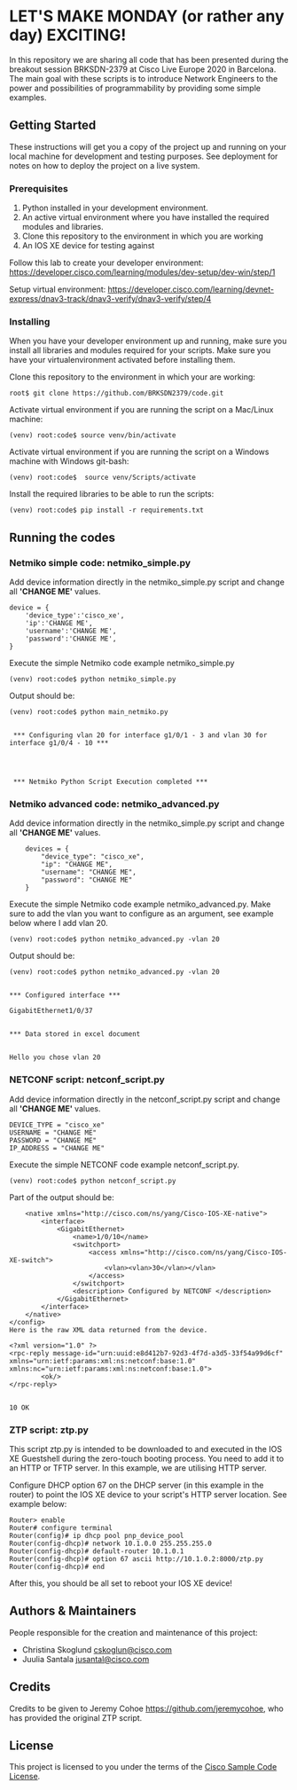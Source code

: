 # LET'S MAKE MONDAY (or rather any day) EXCITING!

In this repository we are sharing all code that has been presented during the breakout session BRKSDN-2379 at Cisco Live Europe 2020 in Barcelona. The main goal with these scripts is to introduce Network Engineers to the power and possibilities of programmability by providing some simple examples. 


## Getting Started

These instructions will get you a copy of the project up and running on your local machine for development and testing purposes. See deployment for notes on how to deploy the project on a live system.


### Prerequisites

1. Python installed in your development environment. 
2. An active virtual environment where you have installed the required modules and libraries.
3. Clone this repository to the environment in which you are working
4. An IOS XE device for testing against

Follow this lab to create your developer environment: <https://developer.cisco.com/learning/modules/dev-setup/dev-win/step/1>

Setup virtual environment: <https://developer.cisco.com/learning/devnet-express/dnav3-track/dnav3-verify/dnav3-verify/step/4>

### Installing

When you have your developer environment up and running, make sure you install all libraries and modules required for your scripts. Make sure you have your virtualenvironment activated before installing them. 

Clone this repository to the environment in which your are working: 
````
root$ git clone https://github.com/BRKSDN2379/code.git
````

Activate virtual environment if you are running the script on a Mac/Linux machine: 

```
(venv) root:code$ source venv/bin/activate
```

Activate virtual environment if you are running the script on a Windows machine with Windows git-bash: 

```
(venv) root:code$  source venv/Scripts/activate 
```

Install the required libraries to be able to run the scripts: 

```
(venv) root:code$ pip install -r requirements.txt
```
## Running the codes


### Netmiko simple code: netmiko_simple.py

Add device information directly in the netmiko_simple.py script and change all **'CHANGE ME'** values. 

```
device = {
    'device_type':'cisco_xe',
    'ip':'CHANGE ME',
    'username':'CHANGE ME',
    'password':'CHANGE ME',
}
```


Execute the simple Netmiko code example netmiko_simple.py
```
(venv) root:code$ python netmiko_simple.py
```
Output should be: 

````
(venv) root:code$ python main_netmiko.py 


 *** Configuring vlan 20 for interface g1/0/1 - 3 and vlan 30 for interface g1/0/4 - 10 *** 




 *** Netmiko Python Script Execution completed *** 
````
### Netmiko advanced code: netmiko_advanced.py
Add device information directly in the netmiko_simple.py script and change all **'CHANGE ME'** values. 

```
    devices = {
        "device_type": "cisco_xe",
        "ip": "CHANGE ME",
        "username": "CHANGE ME",
        "password": "CHANGE ME"
    }
```

Execute the simple Netmiko code example netmiko_advanced.py. Make sure to add the vlan you want to configure as an argument, see example below where I add vlan 20. 

```
(venv) root:code$ python netmiko_advanced.py -vlan 20
```
Output should be:
```
(venv) root:code$ python netmiko_advanced.py -vlan 20


*** Configured interface ***

GigabitEthernet1/0/37


*** Data stored in excel document


Hello you chose vlan 20
```

### NETCONF script: netconf_script.py
Add device information directly in the netconf_script.py script and change all **'CHANGE ME'** values. 

````
DEVICE_TYPE = "cisco_xe"
USERNAME = "CHANGE ME"
PASSWORD = "CHANGE ME"
IP_ADDRESS = "CHANGE ME"

````

Execute the simple NETCONF code example netconf_script.py. 

````
(venv) root:code$ python netconf_script.py
````

Part of the output should be:

````
    <native xmlns="http://cisco.com/ns/yang/Cisco-IOS-XE-native">
        <interface>
            <GigabitEthernet>
                <name>1/0/10</name>
                <switchport>
                    <access xmlns="http://cisco.com/ns/yang/Cisco-IOS-XE-switch">
                        <vlan><vlan>30</vlan></vlan>
                    </access>
                </switchport>
                <description> Configured by NETCONF </description>
            </GigabitEthernet>
        </interface>
    </native>
</config>
Here is the raw XML data returned from the device.

<?xml version="1.0" ?>
<rpc-reply message-id="urn:uuid:e8d412b7-92d3-4f7d-a3d5-33f54a99d6cf" xmlns="urn:ietf:params:xml:ns:netconf:base:1.0" xmlns:nc="urn:ietf:params:xml:ns:netconf:base:1.0">
        <ok/>
</rpc-reply>


10 OK
````
### ZTP script: ztp.py

This script ztp.py is intended to be downloaded to and executed in the IOS XE Guestshell during the zero-touch booting process. You need to add it to an HTTP or TFTP server. In this example, we are utilising HTTP server.

Configure DHCP option 67 on the DHCP server (in this example in the router) to point the IOS XE device to your script's HTTP server location. See example below:

````
Router> enable
Router# configure terminal
Router(config)# ip dhcp pool pnp_device_pool
Router(config-dhcp)# network 10.1.0.0 255.255.255.0
Router(config-dhcp)# default-router 10.1.0.1
Router(config-dhcp)# option 67 ascii http://10.1.0.2:8000/ztp.py 
Router(config-dhcp)# end

````
After this, you should be all set to reboot your IOS XE device! 

## Authors & Maintainers

People responsible for the creation and maintenance of this project:

- Christina Skoglund <cskoglun@cisco.com>
- Juulia Santala <jusantal@cisco.com>

## Credits

Credits to be given to Jeremy Cohoe <https://github.com/jeremycohoe>, who has provided the original ZTP script. 

## License

This project is licensed to you under the terms of the [Cisco Sample
Code License](./LICENSE).
